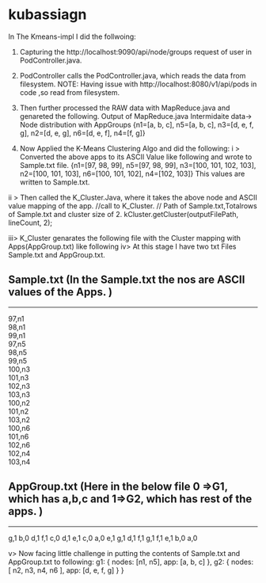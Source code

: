 # kubassiagn
In The Kmeans-impl I did the follwoing: 

1. Capturing the http://localhost:9090/api/node/groups request of user in PodController.java.
2. PodController calls the PodController.java, which reads the data from filesystem. 
NOTE: Having issue with http://localhost:8080/v1/api/pods in code ,so read from filesystem.

3. Then further processed the RAW data with MapReduce.java and genareted the following. 
Output of MapReduce.java
Intermidaite data-> Node distribution with AppGroups
{n1=[a, b, c], n5=[a, b, c], n3=[d, e, f, g], n2=[d, e, g], n6=[d, e, f], n4=[f, g]}

4. Now Applied the K-Means Clustering Algo and did the following: 
 i > Converted the above apps to its ASCII Value like following and wrote to Sample.txt file.
 {n1=[97, 98, 99], n5=[97, 98, 99], n3=[100, 101, 102, 103], n2=[100, 101, 103], n6=[100, 101, 102], n4=[102, 103]}
 This values are written to Sample.txt.
 
ii > Then called the K_Cluster.Java, where it takes the above node and ASCII value mapping of the app.
    //call to K_Cluster.
    // Path of Sample.txt,Totalrows of Sample.txt and cluster size of 2.
    kCluster.getCluster(outputFilePath, lineCount, 2);
    
iii> K_Cluster genarates the following file with the Cluster mapping with Apps(AppGroup.txt) like following
iv> At this stage I have two txt Files Sample.txt and AppGroup.txt. 
 
Sample.txt         (In the Sample.txt the nos are ASCII values of the Apps. )                 
---------                                     
---------                                         
97,n1                                          
98,n1                                           
99,n1                                           
97,n5                                           
98,n5                                           
99,n5                                           
100,n3                                          
101,n3                                          
102,n3                                          
103,n3                                          
100,n2                                          
101,n2                                          
103,n2                                          
100,n6                                          
101,n6                                          
102,n6                                          
102,n4                                          
103,n4     

                                     
AppGroup.txt     (Here in the below file  0 =>G1, which has a,b,c and 1=>G2, which has rest of the apps. )                              
---------                                     
---------                                         
g,1
b,0
d,1
f,1
c,0
d,1
e,1
c,0
a,0
e,1
g,1
d,1
f,1
g,1
f,1
e,1
b,0
a,0


v> Now facing little challenge in putting the contents of Sample.txt and AppGroup.txt to following:
g1: {
nodes: [n1, n5],
app: [a, b, c]
},
g2: {
nodes: [ n2, n3, n4, n6 ],
app: [d, e, f, g]
}
}

                                                        
                                                          
                                                         
                                                         
                                                         
                                                          
                                                         
                                                         
                                                         
                                                          
                                                         
                                                          
                                                         
                                                         
                                                          
                                                          
                                                          
                                               
                                                          

  
 
